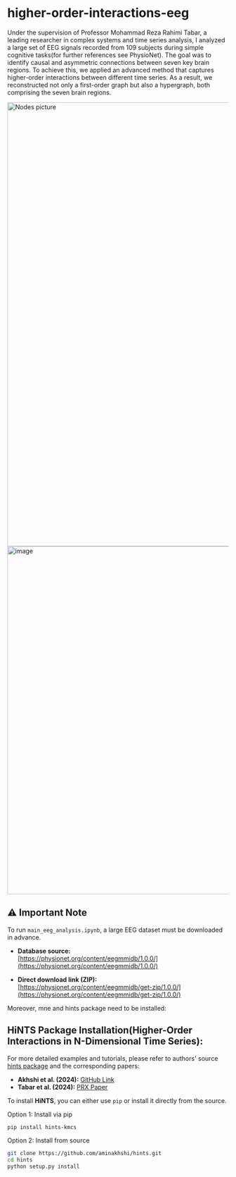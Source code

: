 # higher-order-interactions-eeg
Under the supervision of Professor Mohammad Reza Rahimi Tabar, a leading researcher in complex systems and
 time series analysis, I analyzed a large set of EEG signals recorded from 109 subjects during simple cognitive
 tasks(for further references see PhysioNet). The goal was to identify causal and asymmetric connections between
 seven key brain regions. To achieve this, we applied an advanced method that captures higher-order interactions
 between different time series. As a result, we reconstructed not only a first-order graph but also a hypergraph, both
 comprising the seven brain regions.

<img width="1288" height="1008" alt="Nodes picture" src="https://github.com/user-attachments/assets/9d285d72-6640-4774-a7c1-2a23849752d3" />

<img width="952" height="790" alt="image" src="https://github.com/user-attachments/assets/9f7738ce-4df3-411e-9d8b-3719ae5ccfe9" />

 
## ⚠️ Important Note

To run `main_eeg_analysis.ipynb`, a large EEG dataset must be downloaded in advance.

- **Database source:**  
  [https://physionet.org/content/eegmmidb/1.0.0/](https://physionet.org/content/eegmmidb/1.0.0/)

- **Direct download link (ZIP):**  
  [https://physionet.org/content/eegmmidb/get-zip/1.0.0/](https://physionet.org/content/eegmmidb/get-zip/1.0.0/)

Moreover, mne and hints package need to be installed:

## HiNTS Package Installation(Higher-Order Interactions in N-Dimensional Time Series):

For more detailed examples and tutorials, please refer to authors' source [hints package](https://github.com/aminakhshi/hints/tree/main#) and the corresponding papers:  
- **Akhshi et al. (2024):** [GitHub Link](https://github.com/aminakhshi/hints/tree/main#)  
- **Tabar et al. (2024):** [PRX Paper](https://journals.aps.org/prx/abstract/10.1103/PhysRevX.14.011050)

To install **HiNTS**, you can either use `pip` or install it directly from the source.

Option 1: Install via pip
```bash
pip install hints-kmcs
```

Option 2: Install from source
```bash
git clone https://github.com/aminakhshi/hints.git
cd hints
python setup.py install
```

